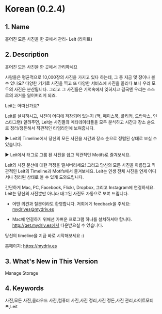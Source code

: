 Korean (0.2.4)
==============
## 1. Name
흩어진 모든 사진을 한 곳에서 관리- Leit (라이트)

## 2. Description
흩어진 모든 사진을 한 곳에서 관리하세요

사람들은 평균적으로 10,000장의 사진을 가지고 있다 하는데, 그 중 지금 몇 장이나 볼 수 있나요? 다양한 기기로 사진을 찍고 또 다양한 서비스에 사진을 올리다 보니 우리 모두의 사진은 분산됩니다. 그리고 그 사진들은 기억속에서 잊혀지고 결국엔 우리는 스스로의 과거를 잃어버리게 되죠.

Leit는 어떠신가요?

Leit를 설치하시고, 사진이 어디에 저장되어 있는지 (맥, 페이스북, 플리커, 드랍박스, 인스타그램) 알려주면, Leit는 사진들의 메타데이터들을 모두 분석하고 시간과 장소 순으로 정리/정돈해서 직관적인 타임라인에 보여줍니다. 
    
▶ Leit의 Timeline에서 당신의 모든 사진을 시간과 장소 순으로 정렬된 상태로 보실 수 있습니다.

▶ Leit에서 태그로 그룹 된 사진을 쉽고 직관적인 Motifs로 즐겨보세요.

Leit와 사진 분산에 대한 걱정을 떨쳐버리세요! 그리고 당신의 모든 사진을 아름답고 직관적인 Leit의 Timeline과 Motifs에서 즐겨보세요. Leit는 인생 전체 사진을 언제 어디서나 정리된 상태로 볼 수 있게 도와드립니다.

간단하게 Mac, PC, Facebook, Flickr, Dropbox, 그리고 Instagram에 연결하세요. Leit는 당신의 사진뿐만 아니라 태그된 사진도 자동으로 보여 드립니다.

* 어떤 의견과 질문이라도 환영합니다. 저희에게 feedback을 주세요: mydrives@mydriv.es

* Mac에 연결하기 위해선 가벼운 프로그램 하나를 설치하셔야 합니다. http://get.mydriv.es에서 다운받으실 수 있습니다.

당신의 timeline을 지금 바로 시작해보세요 :)

홈페이지: https://mydriv.es

## 3. What's New in This Version
Manage Storage

## 4. Keywords
사진,모든 사진,클라우드 사진,컴퓨터 사진,사진 정리,사진 정돈,사진 관리,라이트모티프,Leit
